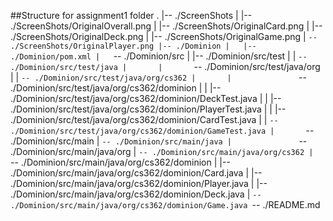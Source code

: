 ##Structure for assignment1 folder
.
|-- ./ScreenShots
|   |-- ./ScreenShots/OriginalOverall.png
|   |-- ./ScreenShots/OriginalCard.png
|   |-- ./ScreenShots/OriginalDeck.png
|   |-- ./ScreenShots/OriginalGame.png
|   `-- ./ScreenShots/OriginalPlayer.png
|-- ./Dominion
|   |-- ./Dominion/pom.xml
|   `-- ./Dominion/src
|       |-- ./Dominion/src/test
|       |   `-- ./Dominion/src/test/java
|       |       `-- ./Dominion/src/test/java/org
|       |           `-- ./Dominion/src/test/java/org/cs362
|       |               `-- ./Dominion/src/test/java/org/cs362/dominion
|       |                   |-- ./Dominion/src/test/java/org/cs362/dominion/DeckTest.java
|       |                   |-- ./Dominion/src/test/java/org/cs362/dominion/PlayerTest.java
|       |                   |-- ./Dominion/src/test/java/org/cs362/dominion/CardTest.java
|       |                   `-- ./Dominion/src/test/java/org/cs362/dominion/GameTest.java
|       `-- ./Dominion/src/main
|           `-- ./Dominion/src/main/java
|               `-- ./Dominion/src/main/java/org
|                   `-- ./Dominion/src/main/java/org/cs362
|                       `-- ./Dominion/src/main/java/org/cs362/dominion
|                           |-- ./Dominion/src/main/java/org/cs362/dominion/Card.java
|                           |-- ./Dominion/src/main/java/org/cs362/dominion/Player.java
|                           |-- ./Dominion/src/main/java/org/cs362/dominion/Deck.java
|                           `-- ./Dominion/src/main/java/org/cs362/dominion/Game.java
`-- ./README.md
